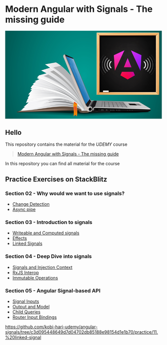 # Modern Angular with Signals - The missing guide
![thumbnail](./slides/Thumbnail.png)

## Hello
This repository contains the material for the *UDEMY* course
> [Modern Angular with Signals - The missing guide](https://www.udemy.com/course/modern-angular-with-signals-the-missing-guide/?referralCode=D6E6DCE04E9A41ADC517)

In this repository you can find all material for the course 


## Practice Exercises on StackBlitz

### Section 02 - Why would we want to use signals?
* [Change Detection](https://stackblitz.com/edit/kobi-hari-udemy-angular-ngrx-signals-obnnh8?title=Change%20Detection%20OnPush&file=src/app/app.component.ts)
* [Async pipe](https://stackblitz.com/fork/github/kobi-hari-udemy/angular-ngrx-signals/tree/main/practice/02.%20behavior-subject-state?title=Async%20Pipe%20RxJS&file=src/app/app.component.ts)
  
### Section 03 - Introduction to signals
* [Writeable and Computed signals](https://stackblitz.com/fork/github/kobi-hari-udemy/angular-ngrx-signals/tree/main/practice/03.%20fun-with-signals?title=Signals%20Basic%20Primitives&file=src/app/app.component.ts)
* [Effects](https://stackblitz.com/edit/kobi-hari-udemy-angular-ngrx-signals-z2q1la?file=src%2Fapp%2Fapp.component.ts&title=Signals%20Basic%20Primitives)
* [Linked Signals](https://stackblitz.com/fork/github//kobi-hari-udemy/angular-signals/tree/c3d095448649d7d04702db85188e98154d1e1b70/practice/11.%20linked-signal?title=Linked%20Signals&file=src/app/app.component.ts)

### Section 04 - Deep Dive into signals
* [Signals and Injection Context](https://stackblitz.com/fork/github/kobi-hari-udemy/angular-ngrx-signals/tree/main/practice/04.%20injection-context?title=Signals%20And%20Injection&file=src/app/components/counter/counter.component.ts)
* [RxJS Interop](https://stackblitz.com/fork/github/kobi-hari-udemy/angular-ngrx-signals/tree/main/practice/05.%20rxjs-interop?title=Signals%20RxJS%20Interop&file=src/app/app.component.ts)
* [Immutable Operations](https://stackblitz.com/fork/github/kobi-hari-udemy/angular-ngrx-signals/tree/main/practice/06.%20immutability?title=Immutability%20In%20Signals&file=src/app/app.component.ts)

### Section 05 - Angular Signal-based API
* [Signal Inputs](https://stackblitz.com/fork/github/kobi-hari-udemy/angular-signals/tree/9df51898c896d26b68a294d390e0280e38dcd784/practice/07.%20signal-apis?title=Signal%20Inputs&file=src/app/component/currency-converter/currency-converter.component.ts)
* [Output and Model](https://stackblitz.com/edit/kobi-hari-udemy-angular-signals-u9azvx?file=src%2Fapp%2Fcomponents%2Foption-selector%2Foption-selector.component.ts&title=Model%20Inputs%20Outputs)
* [Child Queries](https://stackblitz.com/fork/github/kobi-hari-udemy/angular-signals/tree/b728881a04ef6336592d76af2cf3bb3e68e64481/practice/09.%20child-queries?title=Child%20Queries&file=README.md)
* [Router Input Bindings](https://stackblitz.com/fork/github//kobi-hari-udemy/angular-signals/tree/2a2e76747d263b6e7564d3fdfc4935eb58958eef/practice/10.%20router-inputs?title=Router%20Input%20Binding&file=README.md)



https://github.com/kobi-hari-udemy/angular-signals/tree/c3d095448649d7d04702db85188e98154d1e1b70/practice/11.%20linked-signal